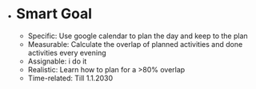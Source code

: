 - # Smart Goal
	- Specific: Use google calendar to plan the day and keep to the plan
	- Measurable: Calculate the overlap of planned activities and done activities every evening
	- Assignable: i do it
	- Realistic: Learn how to plan for a >80% overlap
	- Time-related: Till 1.1.2030